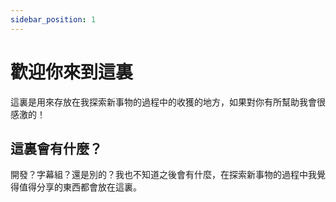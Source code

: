 ```yaml
---
sidebar_position: 1
---
```


# 歡迎你來到這裏
這裏是用來存放在我探索新事物的過程中的收獲的地方，如果對你有所幫助我會很感激的！

## 這裏會有什麼？
開發？字幕組？還是別的？我也不知道之後會有什麼，在探索新事物的過程中我覺得值得分享的東西都會放在這裏。
